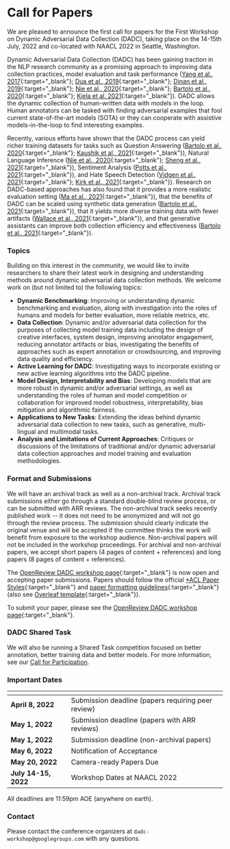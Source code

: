 # Call for Papers

We are pleased to announce the first call for papers for the First Workshop on Dynamic Adversarial Data Collection (DADC), taking place on the 14-15th July, 2022 and co-located with NAACL 2022 in Seattle, Washington.

Dynamic Adversarial Data Collection (DADC) has been gaining traction in the NLP research community as a promising approach to improving data collection practices, model evaluation and task performance ([Yang et al., 2017](https://arxiv.org/abs/1711.07950){:target="_blank"}; [Dua et al., 2019](https://aclanthology.org/N19-1246.pdf){:target="_blank"}; [Dinan et al., 2019](https://aclanthology.org/D19-1461.pdf){:target="_blank"}; [Nie et al., 2020](https://arxiv.org/abs/1910.14599){:target="_blank"}; [Bartolo et al., 2020](https://arxiv.org/abs/2002.00293){:target="_blank"}; [Kiela et al. 2021](https://arxiv.org/abs/2104.14337){:target="_blank"}). 
DADC allows the dynamic collection of human-written data with models in the loop. Human annotators can be tasked with finding adversarial examples that fool current state-of-the-art models (SOTA) or they can cooperate with assistive models-in-the-loop to find interesting examples.

Recently, various efforts have shown that the DADC process can yield richer training datasets for tasks such as Question Answering ([Bartolo et al., 2020](https://arxiv.org/abs/2002.00293){:target="_blank"}; [Kaushik et al., 2021](https://aclanthology.org/2021.acl-long.517/){:target="_blank"}), Natural Language Inference ([Nie et al., 2020](https://arxiv.org/abs/1910.14599){:target="_blank"}; [Sheng et al., 2021](https://arxiv.org/abs/2106.02280){:target="_blank"}), Sentiment Analysis ([Potts et al., 2021](https://arxiv.org/abs/2012.15349){:target="_blank"}), and Hate Speech Detection ([Vidgen et al., 2021](https://aclanthology.org/2021.acl-long.132/){:target="_blank"}; [Kirk et al., 2021](https://arxiv.org/abs/2108.05921){:target="_blank"}). 
Research on DADC-based approaches has also found that it provides a more realistic evaluation setting ([Ma et al., 2021](https://arxiv.org/abs/2106.06052){:target="_blank"}), that the benefits of DADC can be scaled using synthetic data generation ([Bartolo et al., 2021](https://arxiv.org/abs/2104.08678){:target="_blank"}), that it yields more diverse training data with fewer artifacts ([Wallace et al., 2021](https://arxiv.org/abs/2110.08514){:target="_blank"}), and that generative assistants can improve both collection efficiency and effectiveness ([Bartolo et al., 2021](https://arxiv.org/abs/2112.09062){:target="_blank"}).

### Topics  

Building on this interest in the community, we would like to invite researchers to share their latest work in designing and understanding methods around dynamic adversarial data collection methods. We welcome work on (but not limited to) the following topics:

* **Dynamic Benchmarking**: Improving or understanding dynamic benchmarking and evaluation, along with investigation into the roles of humans and models for better evaluation, more reliable metrics, etc.
* **Data Collection**: Dynamic and/or adversarial data collection for the purposes of collecting model training data including the design of creative interfaces, system design, improving annotator engagement, reducing annotator artifacts or bias, investigating the benefits of approaches such as expert annotation or crowdsourcing, and improving data quality and efficiency.
* **Active Learning for DADC**: Investigating ways to incorporate existing or new active learning algorithms into the DADC pipeline.
* **Model Design, Interpretability and Bias**: Developing models that are more robust in dynamic and/or adversarial settings, as well as understanding the roles of human and model competition or collaboration for improved model robustness, interpretability, bias mitigation and algorithmic fairness.
* **Applications to New Tasks**: Extending the ideas behind dynamic adversarial data collection to new tasks, such as generative, multi-lingual and multimodal tasks. 
* **Analysis and Limitations of Current Approaches**: Critiques or discussions of the limitations of traditional and/or dynamic adversarial data collection approaches and model training and evaluation methodologies.


### Format and Submissions

We will have an archival track as well as a non-archival track. Archival track submissions either go through a standard double-blind review process, or can be submitted with ARR reviews. The non-archival track seeks recently published work -- it does not need to be anonymized and will not go through the review process. The submission should clearly indicate the original venue and will be accepted if the committee thinks the work will benefit from exposure to the workshop audience. Non-archival papers will not be included in the workshop proceedings. For archival and non-archival papers, we accept short papers (4 pages of content + references) and long papers (8 pages of content + references).

The [OpenReview DADC workshop page](https://openreview.net/group?id=aclweb.org/NAACL/2022/Workshop/DADC){:target="_blank"} is now open and accepting paper submissions.
Papers should follow the official [*ACL Paper Styles](https://github.com/acl-org/acl-style-files){:target="_blank"} and [paper formatting guidelines](https://acl-org.github.io/ACLPUB/formatting.html#paper-format){:target="_blank"} (also see [Overleaf template](https://www.overleaf.com/read/crtcwgxzjskr){:target="_blank"}).

To submit your paper, please see the [OpenReview DADC workshop page](https://openreview.net/group?id=aclweb.org/NAACL/2022/Workshop/DADC){:target="_blank"}.

### DADC Shared Task

We will also be running a Shared Task competition focused on better annotation, better training data and better models. For more information, see our [Call for Participation](/shared-task.html).


### Important Dates

| <!-- -->             | <!-- -->                                             |
|:---------------------|:-----------------------------------------------------|
| **April 8, 2022**    | Submission deadline (papers requiring peer review)   |
| **May 1, 2022**      | Submission deadline (papers with ARR reviews)        |
| **May 1, 2022**      | Submission deadline (non-archival papers)            |
| **May 6, 2022**      | Notification of Acceptance                           |
| **May 20, 2022**     | Camera-ready Papers Due                              |
| **July 14-15, 2022** | Workshop Dates at NAACL 2022                         |

All deadlines are 11:59pm AOE (anywhere on earth).

### Contact

Please contact the conference organizers at `dadc-workshop@googlegroups.com` with any questions.
